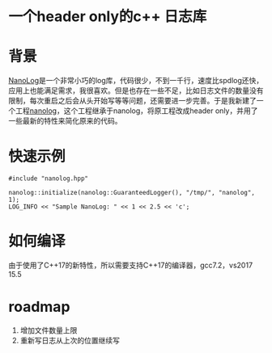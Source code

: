 # 一个header only的c++ 日志库

# 背景
[NanoLog](https://github.com/Iyengar111/NanoLog)是一个非常小巧的log库，代码很少，不到一千行，速度比spdlog还快，应用上也能满足需求，我很喜欢。但是也存在一些不足，比如日志文件的数量没有限制，每次重启之后会从头开始写等等问题，还需要进一步完善。于是我新建了一个工程[nanolog](https://github.com/qicosmos/nanolog)，这个工程继承于nanolog，将原工程改成header only，并用了一些最新的特性来简化原来的代码。

# 快速示例

	#include "nanolog.hpp"

	nanolog::initialize(nanolog::GuaranteedLogger(), "/tmp/", "nanolog", 1);
	LOG_INFO << "Sample NanoLog: " << 1 << 2.5 << 'c';

# 如何编译

由于使用了C++17的新特性，所以需要支持C++17的编译器，gcc7.2，vs2017 15.5

# roadmap

1. 增加文件数量上限
2. 重新写日志从上次的位置继续写
